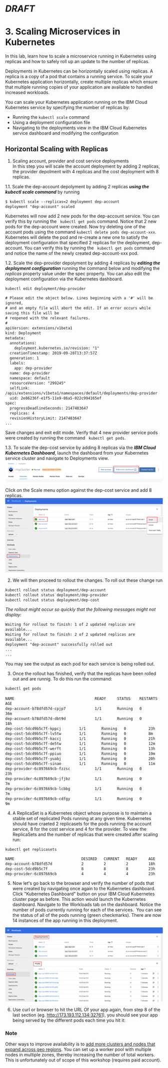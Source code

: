 # ***DRAFT***
# 3. Scaling Microservices in Kubernetes
In this lab, learn how to scale a microservice running in Kubernetes using replicas and how to safely roll up an update to the number of replicas.

Deployments in Kubernetes can be horizontally scaled using replicas. A replica is a copy of a pod that contains a running service. To scale your Kubernetes application horizontally, create multiple replicas which ensure that multiple running copies of your application are available to handled increased workloads.  

You can scale your Kubernetes application running on the IBM Cloud Kubernetes service by specifying the number of replicas by:

* Running the ```kubectl scale``` command
* Using a deployment configuration file
* Navigating to the deployments view in the IBM Cloud Kubernetes service dashboard and modifying the configuration

## Horizontal Scaling with Replicas
1. Scaling account, provider and cost service deployments  
In this step you will scale the account deployment by adding 2 replicas, the provider depolment with 4 replicas and the cost deployment with 8 replicas.  

1.1. Scale the dep-account depolyment by adding 2 replicas ***using the kubectl scale command*** by running  
```
$ kubectl scale --replicas=2 deployment dep-account  
deployment "dep-account" scaled 
```
  
Kubernetes will now add 2 new pods for the dep-account service. You can verify this by running the ``` kubectl get pods``` command. Notice that 2 new pods for the dep-account were created. Now try deleting one of the account pods using the command ```kubectl delete pods dep-account-xxx```. Kubernetes will delete the pod and re-create a new one to satisfy the deployment configuration that specified 2 replicas for the deployment, dep-account. You can verify this by running the ``` kubectl get pods``` command and notice the name of the newly created dep-account-xxx pod.


1.2.  Scale the dep-provider depolyment by adding 4 replicas by ***editing the deployment configuration*** running the command below and modifying the *replicas* property value under the spec property. You can also edit the deployment configuration via the Kubernetes dashboard.
 
``` 
kubectl edit deployment/dep-provider
```

```
# Please edit the object below. Lines beginning with a '#' will be ignored,
# and an empty file will abort the edit. If an error occurs while saving this file will be
# reopened with the relevant failures.
#
apiVersion: extensions/v1beta1
kind: Deployment
metadata:
  annotations:
    deployment.kubernetes.io/revision: "1"
  creationTimestamp: 2019-09-28T13:37:57Z
  generation: 1
  labels:
    app: dep-provider
  name: dep-provider
  namespace: default
  resourceVersion: "299245"
  selfLink: /apis/extensions/v1beta1/namespaces/default/deployments/dep-provider
  uid: 2e86236f-e1f5-11e9-86a5-022c994165ef
spec:
  progressDeadlineSeconds: 2147483647
  replicas: 4
  revisionHistoryLimit: 2147483647
...
```  
Save changes and exit edit mode. Verify that 4 new provider service pods were created by running the command ``` kubectl get pods```.  


1.3. To scale the dep-cost service by adding 8 replicas via the ***IBM Cloud Kubernetes Dashboard***, launch the dashboard from your Kubernetes service cluster and navigate to Deployments view. 
![](./images/kube-cluster.png)  


Click on the Scale menu option against the dep-cost service and add 8 replicas. 
![](./images/kube-cluster-dashboard-depolyments-view.png)  


2. We will then proceed to rollout the changes. To roll out these change run
```
kubectl rollout status deployment/dep-account
kubectl rollout status deployment/dep-provider
kubectl rollout status deployment/dep-cost
```
*The rollout might occur so quickly that the following messages might not display:*
```
Waiting for rollout to finish: 1 of 2 updated replicas are available...
Waiting for rollout to finish: 2 of 2 updated replicas are available...
deployment "dep-account" successfully rolled out
...
...
```
You may see the output as each pod for each service is being rolled out.  

3. Once the rollout has finished, verify that the replicas have been rolled out and are runnig. To do this run the command:
```
kubectl get pods

NAME                                    READY     STATUS    RESTARTS   AGE
dep-account-b78dfd57d-cpjp7             1/1       Running   0          36m
dep-account-b78dfd57d-dbt9d             1/1       Running   0          18h
dep-cost-5dcd9b5c7f-kppcj        1/1       Running   0          23h
dep-cost-5dcd9b5c7f-lv5tw        1/1       Running   0          8m
dep-cost-5dcd9b5c7f-kaccj        1/1       Running   0          21h
dep-cost-5dcd9b5c7f-de5tw        1/1       Running   0          12m
dep-cost-5dcd9b5c7f-werft        1/1       Running   0          13h
dep-cost-5dcd9b5c7f-ppiuo        1/1       Running   0          19m
dep-cost-5dcd9b5c7f-yuabj        1/1       Running   0          20h
dep-cost-5dcd9b5c7f-sinae        1/1       Running   0          11m
dep-provider-6c897669cb-fzzsc           1/1       Running   0          23h
dep-provider-6c897669cb-jfjbz           1/1       Running   0          7m
dep-provider-6c897669cb-lcbbg           1/1       Running   0          7m
dep-provider-6c897669cb-cdfgy           1/1       Running   0          9m

```
  
4. A ReplicaSet is a Kubernetes object whose purpose is to maintain a stable set of replicated Pods running at any given time. Kubernetes should have craeted 2 replicasets for the pods running the account service, 8 for the cost service and 4 for the provider. To view the ReplicaSets and the number of replicas that were created after scaling run:
```
kubectl get replicasets
```
```
NAME                              DESIRED   CURRENT   READY     AGE
dep-account-b78dfd57d             2         2         2         18h
dep-cost-5dcd9b5c7f               8         8         8         23h
dep-provider-6c897669cb           4         4         4         23h
```
  
5. Now let's go back to the browser and verify the number of pods that were created by navigating once again to the Kubernetes dashboard.  Click "Kubernetes Dashboard" button on your IBM Cloud Kubernetes cluster page as before. This action would launch the Kubernetes dashboard. Navigate to the Workloads tab on the dashboard. Notice the number of pods currently running for each of the services.  You can see the status of all of the pods running (green checkmarks). There are now 14 instances of the app running in this deployment.  

![](./images/kube-cluster-dashboard-workloads-view.png)

  
6. Use curl or browser to hit the URL Of your app again, from step 8 of the last section (eg. http://173.193.112.134:32761), you should see your app being served by the different pods each time you hit it:  





### Note
Other ways to improve availability is to [add more clusters and nodes that expand across geo regions](https://cloud.ibm.com/docs/containers?topic=containers-clusters). You can set up a worker pool with multiple nodes in multiple zones, thereby increasing the number of total workers. This is unfortunately out of scope of this workshop (requires paid account).
